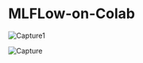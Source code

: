 # MLFLow-on-Colab

![Capture1](https://user-images.githubusercontent.com/67209958/131930872-5f5f98fc-ecde-478f-bed8-db48698ad306.PNG)

![Capture](https://user-images.githubusercontent.com/67209958/131930874-baa80379-8b1f-421d-878e-61c48d695771.PNG)
